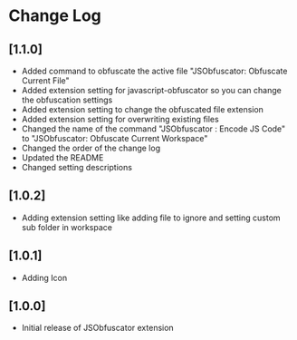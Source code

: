 # Change Log

## [1.1.0]

- Added command to obfuscate the active file "JSObfuscator: Obfuscate Current File"
- Added extension setting for javascript-obfuscator so you can change the obfuscation settings
- Added extension setting to change the obfuscated file extension
- Added extension setting for overwriting existing files
- Changed the name of the command "JSObfuscator : Encode JS Code" to "JSObfuscator: Obfuscate Current Workspace"
- Changed the order of the change log
- Updated the README
- Changed setting descriptions

## [1.0.2]

- Adding extension setting like adding file to ignore and setting custom sub folder in workspace

## [1.0.1]

- Adding Icon

## [1.0.0]

- Initial release of JSObfuscator extension
